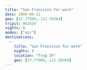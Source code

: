 ```yaml
---
title: "San Francisco for work"
date: 2008-09-12
geo: [37.77909,-122.39364]
tripit: 961838
nights: 0
modes: ["air"]
destinations:
  -
    title: "San Francisco for work"
    nights: 0
    location: "frog SF"
    geo: [37.77909,-122.39364]
---
```



